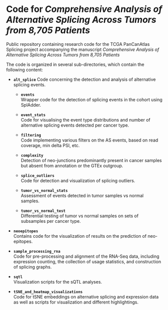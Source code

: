 # Code for *Comprehensive Analysis of Alternative Splicing Across Tumors from 8,705 Patients*
Public repository containing research code for the TCGA PanCanAtlas Splicing project accompanying
the manuscript *Comprehensive Analysis of Alternative Splicing Across Tumors from 8,705 Patients*

The code is organized in several sub-directories, which contain the following content:

* **`alt_splice`** 
Code concerning the detection and analysis of alternative splicing events.

    * **`events`**  
    Wrapper code for the detection of splicing events in the cohort using SplAdder.

    * **`event_stats`**  
    Code for visualising the event type distributions and number of alternative splicing events detected
    per cancer type.

    * **`filtering`**  
    Code implementing various filters on the AS events, based on read coverage, min delta PSI, etc.
    
    * **`complexity`**  
    Detection of neo-junctions predominantly present in cancer samples but absent from annotation or the GTEx outgroup.

    * **`splice_outliers`**  
    Code for detection and visualization of splicing outliers.

    * **`tumor_vs_normal_stats`**  
    Assessment of events detected in tumor samples vs normal samples.

    * **`tumor_vs_normal_test`**  
    Differential testing of tumor vs normal samples on sets of subsamples per cancer type.

* **`neoepitopes`**  
Contains code for the visualization of results on the prediction of neo-epitopes.

* **`sample_processing_rna`**  
Code for pre-processing and alignment of the RNA-Seq data, including expression counting, the
collection of usage statistics, and construction of splicing graphs.

* **`sqtl`**  
Visualization scripts for the sQTL analyses.

* **`tSNE_and_heatmap_visualizations`**  
Code for tSNE embeddings on alternative splicing and expression data as well as scripts 
for visualization and different highlightings.

